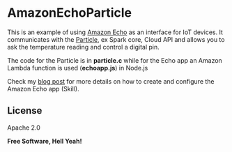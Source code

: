 # AmazonEchoParticle

This is an example of using [Amazon Echo]  as an interface for IoT devices. It communicates with the [Particle], ex Spark core, Cloud API and allows you to ask the temperature reading and control a digital pin.

The code for the Particle is in **particle.c** while for the Echo app an Amazon Lambda function is used (**echoapp.js**) in Node.js

Check my [blog post] for more details on how to create and configure the Amazon Echo app (Skill).

License
----

Apache 2.0

**Free Software, Hell Yeah!**

[Amazon Echo]:http://www.amazon.com/Amazon-SK705DI-Echo/dp/B00X4WHP5E
[Particle]:https://www.particle.io/
[blog post]:http://blog.buildinginternetofthings.com/2015/06/25/using-amazon-echo-alexa-as-an-interface-for-the-iot/

